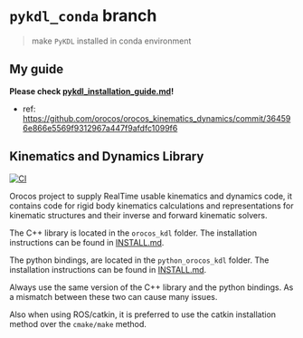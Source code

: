 # `pykdl_conda` branch

> make `PyKDL` installed in conda environment

## My guide

**Please check [pykdl_installation_guide.md](./pykdl_installation_guide.md)!**

- ref: https://github.com/orocos/orocos_kinematics_dynamics/commit/364596e866e5569f9312967a447f9afdfc1099f6

## Kinematics and Dynamics Library

[![CI](https://github.com/orocos/orocos_kinematics_dynamics/workflows/CI/badge.svg)](https://github.com/orocos/orocos_kinematics_dynamics/actions)

Orocos project to supply RealTime usable kinematics and dynamics code,
it contains code for rigid body kinematics calculations and
representations for kinematic structures and their inverse and forward
kinematic solvers.

The C++ library is located in the `orocos_kdl` folder. The installation instructions can be found in
[INSTALL.md](orocos_kdl/INSTALL.md).

The python bindings, are located in the `python_orocos_kdl` folder. The installation instructions can be found in
[INSTALL.md](python_orocos_kdl/INSTALL.md).

Always use the same version of the C++ library and the python bindings. As a mismatch between these two can cause many issues.

Also when using ROS/catkin, it is preferred to use the catkin installation method over the `cmake/make` method.
